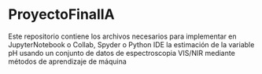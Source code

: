 # ProyectoFinalIA
Este repositorio contiene los archivos necesarios para implementar en JupyterNotebook o Collab, Spyder o Python IDE la estimación de la variable pH usando un conjunto de datos de espectroscopia VIS/NIR mediante métodos de aprendizaje de máquina
